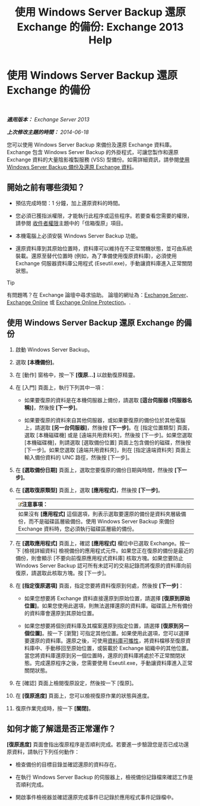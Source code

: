 ﻿---
title: '使用 Windows Server Backup 還原 Exchange 的備份: Exchange 2013 Help'
TOCTitle: 使用 Windows Server Backup 還原 Exchange 的備份
ms:assetid: 2d0f31dc-eb32-451a-8852-591269026506
ms:mtpsurl: https://technet.microsoft.com/zh-tw/library/Dd876864(v=EXCHG.150)
ms:contentKeyID: 50472768
ms.date: 05/21/2018
mtps_version: v=EXCHG.150
ms.translationtype: MT
---

# 使用 Windows Server Backup 還原 Exchange 的備份

 

_**適用版本：** Exchange Server 2013_

_**上次修改主題的時間：** 2014-06-18_

您可以使用 Windows Server Backup 來備份及還原 Exchange 資料庫。Exchange 包含 Windows Server Backup 的外掛程式，可讓您製作和還原 Exchange 資料的大量陰影複製服務 (VSS) 型備份。如需詳細資訊，請參閱[使用 Windows Server Backup 備份及還原 Exchange 資料](using-windows-server-backup-to-back-up-and-restore-exchange-data-exchange-2013-help.md)。

## 開始之前有哪些須知？

  - 預估完成時間：1 分鐘，加上還原資料的時間。

  - 您必須已獲指派權限，才能執行此程序或這些程序。若要查看您需要的權限，請參閱 [收件者權限](recipients-permissions-exchange-2013-help.md)主題中的「信箱復原」項目。

  - 本機電腦上必須安裝 Windows Server Backup 功能。

  - 還原資料庫到其原始位置時，資料庫可以維持在不正常關機狀態，並可由系統裝載。還原至替代位置時 (例如，為了準備使用復原資料庫)，必須使用 Exchange 伺服器資料庫公用程式 (Eseutil.exe)，手動讓資料庫進入正常關閉狀態。


> [!TIP]  
> 有問題嗎？在 Exchange 論壇中尋求協助。 論壇的網址為：<a href="https://go.microsoft.com/fwlink/p/?linkid=60612">Exchange Server</a>、 <a href="https://go.microsoft.com/fwlink/p/?linkid=267542">Exchange Online</a> 或 <a href="https://go.microsoft.com/fwlink/p/?linkid=285351">Exchange Online Protection</a>。.




## 使用 Windows Server Backup 還原 Exchange 的備份

1.  啟動 Windows Server Backup。

2.  選取 **\[本機備份\]**。

3.  在 \[動作\] 窗格中，按一下 **\[復原...\]** 以啟動復原精靈。

4.  在 \[入門\] 頁面上，執行下列其中一項：
    
      - 如果要復原的資料是在本機伺服器上備份，請選取 **\[這台伺服器 (伺服器名稱)\]**，然後按 **\[下一步\]**。
    
      - 如果要復原的資料來自其他伺服器，或如果要復原的備份位於其他電腦上，請選取 **\[另一台伺服器\]**，然後按 **\[下一步\]**。在 \[指定位置類型\] 頁面，選取 \[本機磁碟機\] 或是 \[遠端共用資料夾\]，然後按 \[下一步\]。如果您選取 \[本機磁碟機\]，則請選取 \[選取備份位置\] 頁面上包含備份的磁碟，然後按 \[下一步\]。如果您選取 \[遠端共用資料夾\]，則在 \[指定遠端資料夾\] 頁面上輸入備份資料的 UNC 路徑，然後按 \[下一步\]。

5.  在 **\[選取備份日期\]** 頁面上，選取您要復原的備份日期與時間，然後按 **\[下一步\]**。

6.  在 **\[選取復原類型\]** 頁面上，選取 **\[應用程式\]**，然後按 **\[下一步\]**。
    
    <table>
    <thead>
    <tr class="header">
    <th><img src="images/Bb124558.note(EXCHG.150).gif" title="注意事項" alt="注意事項" />注意事項：</th>
    </tr>
    </thead>
    <tbody>
    <tr class="odd">
    <td>如果沒有 <strong>[應用程式]</strong> 這個選項，則表示選取要還原的備份是資料夾層級備份，而不是磁碟區層級備份。使用 Windows Server Backup 來備份 Exchange 資料時，您必須執行磁碟區層級的備份。</td>
    </tr>
    </tbody>
    </table>


7.  在 **\[選取應用程式\]** 頁面上，確認 **\[應用程式\]** 欄位中已選取 Exchange。按一下 \[檢視詳細資料\] 檢視備份的應用程式元件。如果您正在復原的備份是最近的備份，則會顯示 \[不要向前復原應用程式資料庫\] 核取方塊。如果您要防止 Windows Server Backup 認可所有未認可的交易記錄而將復原的資料庫向前復原，請選取此核取方塊。按 \[下一步\]。

8.  在 **\[指定復原選項\]** 頁面，指定您要將資料復原到何處，然後按 **\[下一步\]**：
    
      - 如果您想要將 Exchange 資料直接還原到原始位置，請選擇 **\[復原到原始位置\]**。如果您使用此選項，則無法選擇還原的資料庫。磁碟區上所有備份的資料庫會還原到其原始位置。
    
      - 如果您想要將個別資料庫及其檔案還原到指定位置，請選擇 **\[復原到另一個位置\]**。按一下 \[瀏覽\] 可指定其他位置。如果使用此選項，您可以選擇要還原的資料庫。還原之後，可使用[資料庫可攜性](database-portability-exchange-2013-help.md)，將資料檔移至復原資料庫中、手動移回至原始位置，或裝載於 Exchange 組織中的其他位置。當您將資料庫還原到另一個位置時，還原的資料庫將處於不正常關閉狀態。完成還原程序之後，您需要使用 Eseutil.exe，手動讓資料庫進入正常關閉狀態。

9.  在 \[確認\] 頁面上檢閱復原設定，然後按一下 \[復原\]。

10. 在 **\[復原進度\]** 頁面上，您可以檢視復原作業的狀態與進度。

11. 復原作業完成時，按一下 **\[關閉\]**。

## 如何才能了解這是否正常運作？

**\[復原進度\]** 頁面會指出復原程序是否順利完成。若要進一步驗證您是否已成功還原資料，請執行下列任何動作：

  - 檢查備份的目標目錄並確認還原的資料存在。

  - 在執行 Windows Server Backup 的伺服器上，檢視備份記錄檔來確認工作是否順利完成。

  - 開啟事件檢視器並確認還原完成事件已記錄於應用程式事件記錄檔中。

